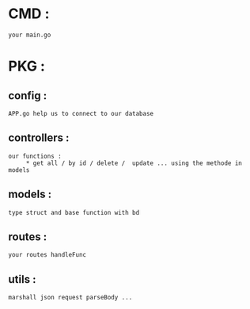 # CMD :
    your main.go
# PKG :

## config :

    APP.go help us to connect to our database

## controllers :
    our functions : 
         * get all / by id / delete /  update ... using the methode in models 
## models :
    type struct and base function with bd
## routes :
    your routes handleFunc
## utils :
    marshall json request parseBody ...
